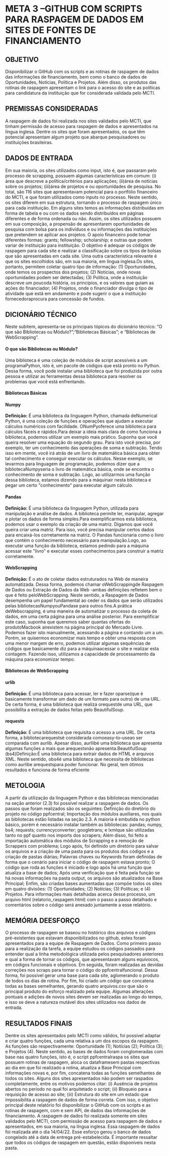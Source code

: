# META 3 –GITHUB COM SCRIPTS PARA RASPAGEM DE DADOS EM SITES DE FONTES DE FINANCIAMENTO

## OBJETIVO

Disponibilizar  o GitHub com os scripts e as rotinas de raspagem  de dados  das informações  de financiamento, bem como o banco de dados de Oportunidades, Notícias, Política e Projetos. Além disso, os  produtos  das  rotinas  de  raspagem  apresentam  o  link  para  o  acesso  do  site  e  as  políticas  para candidatura da instituição que for considerada validada pelo MCTI. 

## PREMISSAS CONSIDERADAS

A  raspagem  de  dados  foi  realizada  nos  sites  validados  pelo  MCTI,  que  tinham  permissão  de acesso  para  raspagem  de  dados  e  apresentados  na  língua  inglesa.  Dentre  os  sites  que  foram apresentados, os que têm potencial apresentam algum projeto que abarque pesquisadores ou instituições brasileiras.

## DADOS DE ENTRADA

Em sua maioria, os sites utilizados como input, isto é, que passaram pelo processo de scrapping, possuem algumas características em comum: (i) área que descreve a política/critérios para aplicações; (ii)área de notícias sobre os projetos; (iii)área de projetos e ou oportunidades de pesquisa. No total, são 116 sites que apresentavam potencial para o portfólio financeiro do MCTI, e que foram utilizados como inputs no processo. Neste sentido, os sites diferem em sua estrutura, tornando o processo de raspagem único para cada instituição. Em alguns sites temos as informações distribuídas em forma de tabela e ou com os dados sendo distribuídos em páginas diferentes e de forma ordenada ou não. Assim,   os   sites   utilizados   possuem   em   sua   composição,   a   propensão   de   apresentarem oportunidades de pesquisa com bolsa para os indivíduos e ou informações das instituições que pretendem se aplicar aos projetos. O apoio financeiro pode tomar diferentes formas: grants; fellowship; scholarship; e outras que podem variar de instituição para instituição. O objetivo é adequar os códigos de raspagem para cada site e realizar a classificação sobre os tipos de bolsas que são apresentadas em cada site. Uma outra característica relevante é que os sites escolhidos são, em sua maioria, em língua inglesa.Os sites, portanto, permitem coletar quatro tipo de informação: (1) Oportunidades, onde temos os prospectos dos projetos; (2) Notícias, onde novas oportunidades podem ser detectadas; (3) Política, onde a instituição descreve um poucoda história, os princípios, e os valores que guiam as ações do financiador; (4) Projetos, onde o financiador divulga o tipo de atividade que está em andamento e pode sugerir o que a instituição fornecedoraprocura para concessão de fundos.

## DICIONÁRIO TÉCNICO 

Neste subitem, apresenta-se os principais tópicos do dicionário técnico: “O que são Bibliotecas ou Módulo?”;“Bibliotecas Básicas”; e “Bibliotecas de WebScrapping”.

#### O que são Bibliotecas ou Módulo?

Uma biblioteca é uma coleção de módulos de script acessíveis a um programaPython, isto é, um pacote  de  códigos  que  está  pronto  no  Python.  Dessa  forma,  você  pode  instalar  uma  biblioteca  que  foi produzida por outra pessoa e utilizar as ferramentas dessa biblioteca para resolver os problemas que você está enfrentando.
#### Bibliotecas Básicas

#### Numpy
**Definição:** É uma biblioteca da linguagem Python, chamada deNumerical Python, é uma coleção de funções e operações que ajudam a executar cálculos numéricos com facilidade. ONumPyoferece uma biblioteca para cálculos fáceis e rápidos.Para deixar a ideia mais clara de como funciona a biblioteca, podemos utilizar um exemplo mais prático. Suponha que você queira resolver uma equação do segundo grau. Para isto você precisa, por exemplo, ter um conhecimento das operações de soma e subtração. Tendo isso em mente, você irá atrás de um livro de matemática básica para obter tal conhecimento e conseguir executar os cálculos. Nesse exemplo, se levarmos para linguagem de programação, podemos dizer que a bibliotecaNumpyseria o livro de matemática básica, onde se encontra o conhecimento de soma e subtração. Logo, ao utilizarmos uma função dessa biblioteca, estamos dizendo para a máquinair nesta biblioteca e pegar um certo "conhecimento" para executar algum cálculo.

#### Pandas
**Definição:** É uma biblioteca da linguagem Python, utilizada para manipulação e análise de dados. A biblioteca permite ler, manipular, agregar e plotar os dados de forma simples.Para exemplificarmos esta biblioteca, podemos usar o exemplo da criação de uma matriz. Digamos que você queira criar uma matriz. Para isso, você precisa manipular certos dados para encaixá-los corretamente na matriz. O Pandas funcionaria como o livro que contém o conhecimento necessário para manipulação.Logo, ao executar uma função da biblioteca, estamos pedindo para a máquina acessar este "livro" e executar esses conhecimentos para construir a matriz corretamente.

#### WebScrapping
**Definição:** É o ato de coletar dados estruturados na Web de maneira automatizada. Dessa forma, podemos chamar oWebScrappingde Raspagem de Dados ou Extração de Dados da Web -ambas definições refletem bem o que é feito peloWebScrapping. Neste sentido, a Raspagem de Dados desempenha um papel fundamental ao ceder os dados que serão utilizados pelas bibliotecasNumpyouPandase para outros fins.A prática deWebscrapping, é uma maneira de automatizar o processo da coleta de dados, em uma certa página para uma análise posterior. Para exemplificar este caso, suponha que queremos saber quantas ofertas do produtoMacbook airexistem na página principal do Mercado Livre. Podemos fazer isto manualmente, acessando a página e contando um a um. Porém, se quisermos economizar mais tempo e obter uma resposta com uma menor margem de erro, podemos utilizar algumas sequências de códigos que basicamente diz para a máquinaacessar o site e realizar esta contagem. Fazendo isso, utilizamos a capacidade de processamento da máquina para economizar tempo.

#### Bibliotecas de WebScrapping

#### urlib
**Definição:** É uma biblioteca para acessar, ler e fazer oparse(que é basicamente transformar um dado de um formato para outro) de uma URL. De certa forma, é uma biblioteca que realiza orequestde uma URL, que possibilita a extração de dados feitas pelo BeautifulSoup.

#### requests
**Definição:** É uma biblioteca que requisita o acesso a uma URL. De certa forma, a bibliotecarequestsé considerada comoeasy-to-useao ser comparada com aurlib. Apesar disso, aurllibé uma biblioteca que apresenta algumas funções a mais que arequestsnão apresenta.BeautifulSoup (bs4)Definição:É uma biblioteca para extrair dados de HTML e arquivos XML. Neste sentido, obs4é uma biblioteca que necessita de bibliotecas como aurlibe arequestspara poder funcionar. No geral, tem ótimos resultados e funciona de forma eficiente

## METOLOGIA

A partir da utilização da linguagem Python e das bibliotecas mencionadas na seção anterior (2.3) foi possível realizar a raspagem de dados. Os passos que foram realizados são os seguintes: Definição do diretório do projeto no código ppfcentral; Importação dos módulos auxiliares, nos quais as bibliotecas estão listadas na seção 2.3. A maioria é embutida no python básico, porém é necessário instalar também as bibliotecas: pandas; numpy, bs4; requests; currencyconverter; googletrans; e lxmlque são utilizadas tanto no ppf quanto nos imports dos scrapers; Além disso, foi feito a importação automática dos módulos de Scrapping e a remoção de Scrappers com problema; Logo após, foi definido um diretório para salvar os arquivos e a criação de uma pasta para os produtos dos códigos e a criação de pastas diárias; Palavras chaves ou Keywords foram definidas de forma que  o cenário  para iniciar  o código de raspagem  estava pronto; O código que roda as funções é iniciado e logo após há uma função que atualiza a base de dados; Após uma verificação que é feita pela função se há novas informações na pasta output, os arquivos são atualizados na Base Principal; Enfim, são criadas bases aumentadas que compõe todos os sites em quatro divisões: (1) Oportunidades; (2) Notícias; (3) Políticas; e (4) Projetos. Para     informações     mais     detalhadas     acerca     desse     processo,     um     arquivo     html (relatorio_raspagem.html)  com o passo a passo detalhado e comentários sobre o código será anexado juntamente a esse relatório. 

## MEMÓRIA DEESFORÇO
O  processo  de  raspagem  se  baseou  no  histórico  dos  arquivos  e  códigos  pré-existentes  que estavam disponibilizados no github, estes foram apresentados para a equipe de Raspagem de Dados. Como  primeiro  passo  para  a  realização  da  tarefa,  a  equipe estudou  os  códigos  passados  para entender qual a linha metodológica utilizada pelos pesquisadores anteriores e qual a forma de tornar os códigos, que apresentavam alguns equívocos, em códigos funcionais e objetivos. Em seguida, foram realizadas as devidas correções nos scraps para tornar o código do ppfcentralfuncional. Dessa forma, foi possível gerar uma base para cada site, aglomerando o produto de todos os dias de rotina. Por fim, foi criado um código que concatena todas as bases semelhantes, gerando quatro arquivos.csv que são o principal produto do esforço realizado pela equipe. Algumas alterações pontuais e adições de novos sites devem ser realizadas ao longo do tempo, e isso se deve a natureza mutável dos sites utilizados nos dados de entrada. 

## RESULTADOS FINAIS

Dentre os sites apresentados pelo MCTI como válidos, foi possível adaptar e criar quatro funções, cada uma relativa a um dos escopos da raspagem. As funções são respectivamente: Oportunidade (1); Notícias (2); Política (3); e Projetos (4). Neste sentido, as bases de dados foram conglomeradas com base nas quatro funções, isto é, o script ppfcentralraspa os sites que possuem rotinas de raspagem, aloca os dataframesem  pastas  respectivas  ao  dia  em  que  foi  realizado  a  rotina,  atualiza a  Base  Principal  com informações novas e, por fim, concatena todas as funções semelhantes de todos os sites. Alguns dos sites apresentados não podem ser raspados completamente, entre os motivos podemos citar: (i) Ausência de projetos abertos no período no qual foi arquitetado o script; (ii) Bloqueio para a requisição de acesso ao site; (iii) Estrutura do site em um estado que impossibilita a raspagem de dados de forma correta. Com isso, o objetivo principal deste relatório foi disponibilizar o GitHub com os scripts e as rotinas de  raspagem,  com  e  sem  API,  de  dados  das  informações  de  financiamento.  A  raspagem  de  dados  foi realizada somente em sites validados pelo MCTI, com permissão de acesso para raspagem de dados e apresentados, em sua maioria, na língua inglesa. Essa raspagem de dados foi realizada até o dia 14/04/22. Esse esforço gerou o banco de dados congelado até a data de entrega pré-estabelecida. É  importante  ressaltar  que  todos  os  códigos  de  raspagem  em  questão,  estão  disponíveis  nesta pasta.